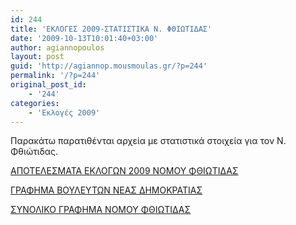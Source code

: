```yaml
---
id: 244
title: 'ΕΚΛΟΓΕΣ 2009-ΣΤΑΤΙΣΤΙΚΑ Ν. ΦΘΙΩΤΙΔΑΣ'
date: '2009-10-13T10:01:40+03:00'
author: agiannopoulos
layout: post
guid: 'http://agiannop.mousmoulas.gr/?p=244'
permalink: '/?p=244'
original_post_id:
    - '244'
categories:
    - 'Εκλογές 2009'
---
```


Παρακάτω παρατιθένται αρχεία με στατιστικά στοιχεία για τον Ν. Φθιώτιδας.

[ΑΠΟΤΕΛΕΣΜΑΤΑ ΕΚΛΟΓΩΝ 2009 ΝΟΜΟΥ ΦΘΙΩΤΙΔΑΣ](/wp-content/uploads/2009/10/apotelesmata20092.pdf)

[ΓΡΑΦΗΜΑ ΒΟΥΛΕΥΤΩΝ ΝΕΑΣ ΔΗΜΟΚΡΑΤΙΑΣ](/wp-content/uploads/2009/10/grafimabouleuton2.pdf)

[ΣΥΝΟΛΙΚΟ ΓΡΑΦΗΜΑ ΝΟΜΟΥ ΦΘΙΩΤΙΔΑΣ](/wp-content/uploads/2009/10/sunolikografima2.pdf)